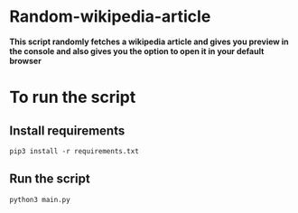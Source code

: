 # Random-wikipedia-article
**This script randomly fetches a wikipedia article and gives you preview in the console and also gives you the option to open it in your default browser**

# To run the script
## Install requirements
```
pip3 install -r requirements.txt
```
## Run the script
```
python3 main.py
```
